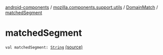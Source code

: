 [android-components](../../index.md) / [mozilla.components.support.utils](../index.md) / [DomainMatch](index.md) / [matchedSegment](./matched-segment.md)

# matchedSegment

`val matchedSegment: `[`String`](https://kotlinlang.org/api/latest/jvm/stdlib/kotlin/-string/index.html) [(source)](https://github.com/mozilla-mobile/android-components/blob/master/components/support/utils/src/main/java/mozilla/components/support/utils/DomainMatcher.kt#L11)